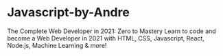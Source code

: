# Javascript-by-Andre

 The Complete Web Developer in 2021: Zero to Mastery
Learn to code and become a Web Developer in 2021 with HTML, CSS, Javascript, React, Node.js, Machine Learning & more! 
